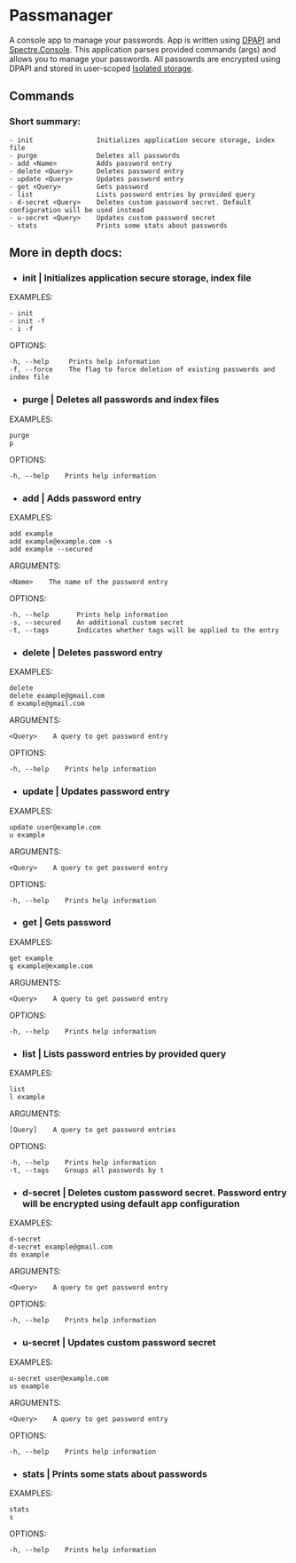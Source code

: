 # Passmanager
A console app to manage your passwords. App is written using [DPAPI](https://docs.microsoft.com/en-us/dotnet/standard/security/how-to-use-data-protection) and [Spectre.Console](https://spectreconsole.net). This application parses provided commands (args) and allows you to manage your passwords. All passowrds are encrypted using DPAPI and stored in user-scoped [Isolated storage](https://docs.microsoft.com/en-us/dotnet/standard/io/isolated-storage).

## Commands

### Short summary:

    - init                Initializes application secure storage, index file
    - purge               Deletes all passwords
    - add <Name>          Adds password entry
    - delete <Query>      Deletes password entry
    - update <Query>      Updates password entry
    - get <Query>         Gets password
    - list                Lists password entries by provided query
    - d-secret <Query>    Deletes custom password secret. Default configuration will be used instead
    - u-secret <Query>    Updates custom password secret
    - stats               Prints some stats about passwords

## More in depth docs: 

- ### init | Initializes application secure storage, index file

EXAMPLES:

    - init
    - init -f
    - i -f

OPTIONS:

    -h, --help     Prints help information
    -f, --force    The flag to force deletion of existing passwords and index file

- ### purge | Deletes all passwords and index files

EXAMPLES:

    purge
    p

OPTIONS:

    -h, --help    Prints help information

- ### add | Adds password entry

EXAMPLES:

    add example
    add example@example.com -s
    add example --secured

ARGUMENTS:

    <Name>    The name of the password entry

OPTIONS:

    -h, --help       Prints help information
    -s, --secured    An additional custom secret
    -t, --tags       Indicates whether tags will be applied to the entry
 
- ### delete | Deletes password entry
 
EXAMPLES:

    delete
    delete example@gmail.com
    d example@gmail.com

ARGUMENTS:

    <Query>    A query to get password entry

OPTIONS:

    -h, --help    Prints help information

- ### update | Updates password entry
 
EXAMPLES:

    update user@example.com
    u example

ARGUMENTS:

    <Query>    A query to get password entry

OPTIONS:

    -h, --help    Prints help information

- ### get | Gets password

EXAMPLES:

    get example
    g example@example.com

ARGUMENTS:

    <Query>    A query to get password entry

OPTIONS:

    -h, --help    Prints help information
 
- ### list | Lists password entries by provided query
 
EXAMPLES:
 
    list
    l example

ARGUMENTS:

    [Query]    A query to get password entries

OPTIONS:

    -h, --help    Prints help information
    -t, --tags    Groups all passwords by t
 
- ### d-secret | Deletes custom password secret. Password entry will be encrypted using default app configuration
 
EXAMPLES:

    d-secret
    d-secret example@gmail.com
    ds example

ARGUMENTS:

    <Query>    A query to get password entry

OPTIONS:

    -h, --help    Prints help information
 
- ### u-secret | Updates custom password secret

EXAMPLES:

    u-secret user@example.com
    us example

ARGUMENTS:

    <Query>    A query to get password entry

OPTIONS:

    -h, --help    Prints help information
    
- ### stats | Prints some stats about passwords

EXAMPLES:

    stats
    s

OPTIONS:

    -h, --help    Prints help information
